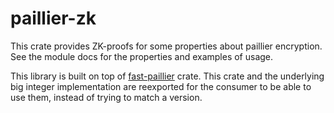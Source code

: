 # paillier-zk

This crate provides ZK-proofs for some properties about paillier encryption.
See the module docs for the properties and examples of usage.

This library is built on top of [fast-paillier](https://lib.rs/fast-paillier) crate.
This crate and the underlying big integer implementation are reexported for the
consumer to be able to use them, instead of trying to match a version.
